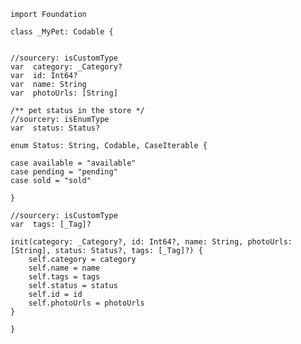     import Foundation

    class _MyPet: Codable {


    //sourcery: isCustomType
    var  category: _Category?
    var  id: Int64?
    var  name: String
    var  photoUrls: [String]
    
    /** pet status in the store */
    //sourcery: isEnumType
    var  status: Status?

    enum Status: String, Codable, CaseIterable {

    case available = "available"
    case pending = "pending"
    case sold = "sold"

    }

    //sourcery: isCustomType
    var  tags: [_Tag]?

    init(category: _Category?, id: Int64?, name: String, photoUrls: [String], status: Status?, tags: [_Tag]?) {
        self.category = category
        self.name = name
        self.tags = tags
        self.status = status
        self.id = id
        self.photoUrls = photoUrls
    }
        
    }
